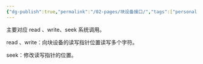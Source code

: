 ```yaml
---
{"dg-publish":true,"permalink":"/02-pages/块设备接口/","tags":["personal/blog","os"]}
---
```


主要对应 read 、write、seek 系统调用。

read 、write：向块设备的读写指针位置读写多个字符。

seek：修改读写指针的位置。
